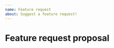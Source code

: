 ```yaml
---
name: Feature request
about: Suggest a feature request!
---
```


# Feature request proposal

<!-- Fill in your proposal here -->
